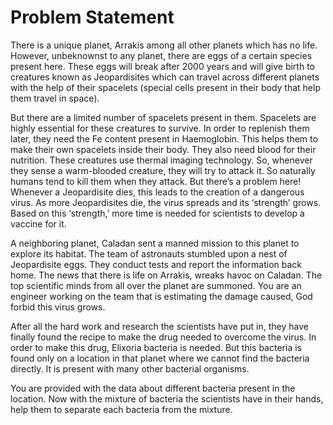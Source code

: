 # Problem Statement

There is a unique planet, Arrakis among all other planets which has no life. However, unbeknownst to any planet, there are eggs of a certain species present here. These eggs will break after 2000 years and will give birth to creatures known as Jeopardisites which can travel across different planets with the help of their spacelets (special cells present in their body that help them travel in space).

But there are a limited number of spacelets present in them. Spacelets are highly essential for these creatures to survive. In order to replenish them later, they need the Fe content present in Haemoglobin. This helps them to make their own spacelets inside their body. They also need blood for their nutrition. These creatures use thermal imaging technology. So, whenever they sense a warm-blooded creature, they will try to attack it. So naturally humans tend to kill them when they attack. But there’s a problem here! Whenever a Jeopardisite dies, this leads to the creation of a dangerous virus. As more Jeopardisites die, the virus spreads and its ‘strength’ grows. Based on this ‘strength,’ more time is needed for scientists to develop a vaccine for it.

A neighboring planet, Caladan sent a manned mission to this planet to explore its habitat. The team of astronauts stumbled upon a nest of Jeopardisite eggs. They conduct tests and report the information back home. The news that there is life on Arrakis, wreaks havoc on Caladan. The top scientific minds from all over the planet are summoned. You are an engineer working on the team that is estimating the damage caused, God forbid this virus grows.

After all the hard work and research the scientists have put in, they have finally found the recipe to make the drug needed to overcome the virus. In order to make this drug, Elixoria bacteria is needed. But this bacteria is found only on a location in that planet where we cannot find the bacteria directly. It is present with many other bacterial organisms.

You are provided with the data about different bacteria present in the location. Now with the mixture of bacteria the scientists have in their hands, help them to separate each bacteria from the mixture.
